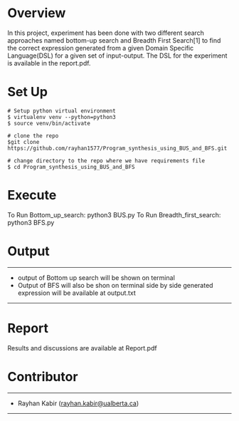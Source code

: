 # Overview

In this project,  experiment has been done with two different search approaches named
bottom-up search and Breadth First Search[1] to find the correct expression generated from
a given Domain Specific Language(DSL) for a given set of input-output. The DSL for the
experiment is available in the report.pdf.


# Set Up
```
# Setup python virtual environment
$ virtualenv venv --python=python3
$ source venv/bin/activate

# clone the repo
$git clone https://github.com/rayhan1577/Program_synthesis_using_BUS_and_BFS.git

# change directory to the repo where we have requirements file
$ cd Program_synthesis_using_BUS_and_BFS

```

# Execute
To Run Bottom_up_search: python3 BUS.py
To Run Breadth_first_search: python3 BFS.py


# Output
---
- output of Bottom up search will be shown on terminal
- Output of BFS will also be shon on terminal side by side generated expression will be available at output.txt
---

# Report

Results and discussions are available at Report.pdf


# Contributor
---
- Rayhan Kabir (rayhan.kabir@ualberta.ca)
---
